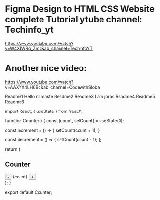 # Figma Design to HTML CSS Website complete Tutorial ytube channel: Techinfo_yt 
https://www.youtube.com/watch?v=W4X1WRq_Zms&ab_channel=TechinfoYT

# Another nice video:
https://www.youtube.com/watch?v=AAXYX4LH6Bc&ab_channel=CodewithSloba



Readme1
Hello namaste 
Readme2
Readme3
I am joras
Readme4
Readme5
Readme6

import React, { useState } from 'react';

function Counter() {
  const [count, setCount] = useState(0);

  const increment = () => {
    setCount(count + 1);
  };

  const decrement = () => {
    setCount(count - 1);
  };

  return (
    <div>
      <h2>Counter</h2>
      <button onClick={decrement}>-</button>
      <span>{count}</span>
      <button onClick={increment}>+</button>
    </div>
  );
}

export default Counter;


